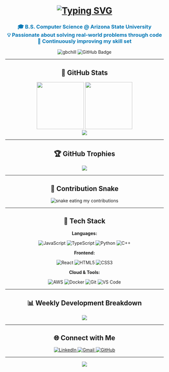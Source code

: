 <h1 align="center">
  <a href="https://git.io/typing-svg">
    <img src="https://readme-typing-svg.demolab.com?font=Fira+Code&size=35&duration=3000&pause=1000&color=0077B5&center=true&vCenter=true&width=600&lines=Hi%2C+I'm+George+Badulescu+👋;Software+Developer+💻;Computer+Science+Student+📚;Problem+Solver+🚀" alt="Typing SVG" />
  </a>
</h1>

<h3 align="center" style="color: #0077B5;">
🎓 B.S. Computer Science @ Arizona State University<br>
💡 Passionate about solving real-world problems through code<br>
🚀 Continuously improving my skill set
</h3>

<p align="center">
  <img src="https://komarev.com/ghpvc/?username=gbchill&label=Profile%20views&color=0e75b6&style=flat" alt="gbchill" />
  <img src="https://img.shields.io/github/followers/gbchill?label=Followers&style=social" alt="GitHub Badge">
</p>

---

<h2 align="center">🚀 GitHub Stats</h2>

<div align="center">
  <img height="150" src="https://github-readme-stats.vercel.app/api?username=gbchill&show_icons=true&count_private=true&theme=tokyonight&hide_border=true&bg_color=0D1117" />
  <img height="150" src="https://github-readme-stats.vercel.app/api/top-langs/?username=gbchill&layout=compact&theme=tokyonight&hide_border=true&bg_color=0D1117" />
</div>

<div align="center">
  <img src="https://github-readme-streak-stats.herokuapp.com/?user=gbchill&theme=tokyonight&hide_border=true&background=0D1117" />
</div>

---

<h2 align="center">🏆 GitHub Trophies</h2>

<div align="center">
  <img src="https://github-profile-trophy.vercel.app/?username=gbchill&theme=tokyonight&no-frame=true&no-bg=true&row=1&column=7" />
</div>

---

<h2 align="center">🐍 Contribution Snake</h2>

<div align="center">
  <img alt="snake eating my contributions" src="https://raw.githubusercontent.com/gbchill/gbchill/output/github-contribution-grid-snake.svg" />
</div>

---

<h2 align="center">💼 Tech Stack</h2>

<div align="center">
  
  **Languages:**
  
  ![JavaScript](https://img.shields.io/badge/-JavaScript-F7DF1E?style=flat-square&logo=javascript&logoColor=black)
  ![TypeScript](https://img.shields.io/badge/-TypeScript-3178C6?style=flat-square&logo=typescript&logoColor=white)
  ![Python](https://img.shields.io/badge/-Python-3776AB?style=flat-square&logo=python&logoColor=white)
  ![C++](https://img.shields.io/badge/-C++-00599C?style=flat-square&logo=cplusplus&logoColor=white)
  
  **Frontend:**
  
  ![React](https://img.shields.io/badge/-React-61DAFB?style=flat-square&logo=react&logoColor=black)
  ![HTML5](https://img.shields.io/badge/-HTML5-E34F26?style=flat-square&logo=html5&logoColor=white)
  ![CSS3](https://img.shields.io/badge/-CSS3-1572B6?style=flat-square&logo=css3&logoColor=white)
  
  **Cloud & Tools:**
  
  ![AWS](https://img.shields.io/badge/-AWS-232F3E?style=flat-square&logo=amazonwebservices&logoColor=white)
  ![Docker](https://img.shields.io/badge/-Docker-2496ED?style=flat-square&logo=docker&logoColor=white)
  ![Git](https://img.shields.io/badge/-Git-F05032?style=flat-square&logo=git&logoColor=white)
  ![VS Code](https://img.shields.io/badge/-VS%20Code-007ACC?style=flat-square&logo=visualstudiocode&logoColor=white)
  
</div>

---

<h2 align="center">📊 Weekly Development Breakdown</h2>

<div align="center">
  <img src="https://github-readme-activity-graph.vercel.app/graph?username=gbchill&theme=tokyo-night&bg_color=0D1117&hide_border=true" />
</div>

---

<h2 align="center">🌐 Connect with Me</h2>

<div align="center">
  <a href="https://linkedin.com/in/george-badu" target="_blank">
    <img src="https://img.shields.io/badge/LinkedIn-0077B5?style=for-the-badge&logo=linkedin&logoColor=white" alt="LinkedIn" />
  </a>
  <a href="mailto:georgebadulescu123@gmail.com" target="_blank">
    <img src="https://img.shields.io/badge/Gmail-D14836?style=for-the-badge&logo=gmail&logoColor=white" alt="Gmail" />
  </a>
  <a href="https://github.com/gbchill" target="_blank">
    <img src="https://img.shields.io/badge/GitHub-100000?style=for-the-badge&logo=github&logoColor=white" alt="GitHub" />
  </a>
</div>

---

<div align="center">
  <img src="https://capsule-render.vercel.app/api?type=waving&color=0077B5&height=100&section=footer" />
</div>
